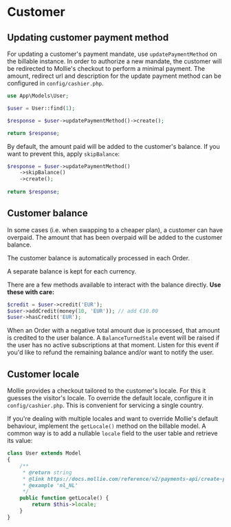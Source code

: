 # Customer

## Updating customer payment method

For updating a customer's payment mandate, use `updatePaymentMethod` on the billable instance.
In order to authorize a new mandate, the customer will be redirected to Mollie's checkout to perform a minimal payment.
The amount, redirect url and description for the update payment method can be configured in `config/cashier.php`.

```php
use App\Models\User;

$user = User::find(1);

$response = $user->updatePaymentMethod()->create();

return $response;
```

By default, the amount paid will be added to the customer's balance. If you want to prevent this, apply `skipBalance`:

```php
$response = $user->updatePaymentMethod()
    ->skipBalance()
    ->create();
    
return $response; 
```

## Customer balance

In some cases (i.e. when swapping to a cheaper plan), a customer can have overpaid. The amount that has been overpaid
will be added to the customer balance.

The customer balance is automatically processed in each Order.

A separate balance is kept for each currency.

There are a few methods available to interact with the balance directly.
__Use these with care:__

```php
$credit = $user->credit('EUR');
$user->addCredit(money(10, 'EUR')); // add €10.00
$user->hasCredit('EUR');
```

When an Order with a negative total amount due is processed, that amount is credited to the user balance.
A `BalanceTurnedStale` event will be raised if the user has no active subscriptions at that moment.
Listen for this event if you'd like to refund the remaining balance and/or want to notify the user.

## Customer locale

Mollie provides a checkout tailored to the customer's locale. For this it guesses the visitor's locale. To override the
default locale, configure it in `config/cashier.php`. This is convenient for servicing a single country.

If you're dealing with multiple locales and want to override Mollie's default behaviour, implement the `getLocale()`
method on the billable model. A common way is to add a nullable `locale` field to the user table and retrieve its value:

```php
class User extends Model
{
    /**
     * @return string
     * @link https://docs.mollie.com/reference/v2/payments-api/create-payment#parameters
     * @example 'nl_NL'
     */
    public function getLocale() {
        return $this->locale; 
    }
}
```
